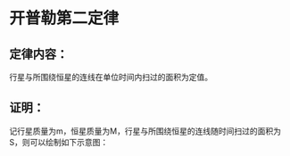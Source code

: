 # 开普勒第二定律

## 定律内容：

行星与所围绕恒星的连线在单位时间内扫过的面积为定值。

## 证明：

记行星质量为m，恒星质量为M，行星与所围绕恒星的连线随时间扫过的面积为S，则可以绘制如下示意图：
